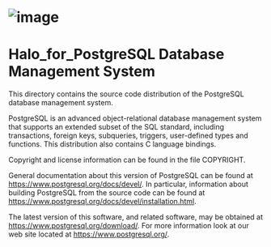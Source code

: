 ![image](http://www.halodbtech.com/themes/moderna-template/assets/img/12-logo.png)
=====================================
Halo_for_PostgreSQL Database Management System
=====================================

This directory contains the source code distribution of the PostgreSQL
database management system.

PostgreSQL is an advanced object-relational database management system
that supports an extended subset of the SQL standard, including
transactions, foreign keys, subqueries, triggers, user-defined types
and functions.  This distribution also contains C language bindings.

Copyright and license information can be found in the file COPYRIGHT.

General documentation about this version of PostgreSQL can be found at
<https://www.postgresql.org/docs/devel/>.  In particular, information
about building PostgreSQL from the source code can be found at
<https://www.postgresql.org/docs/devel/installation.html>.

The latest version of this software, and related software, may be
obtained at <https://www.postgresql.org/download/>.  For more information
look at our web site located at <https://www.postgresql.org/>.
